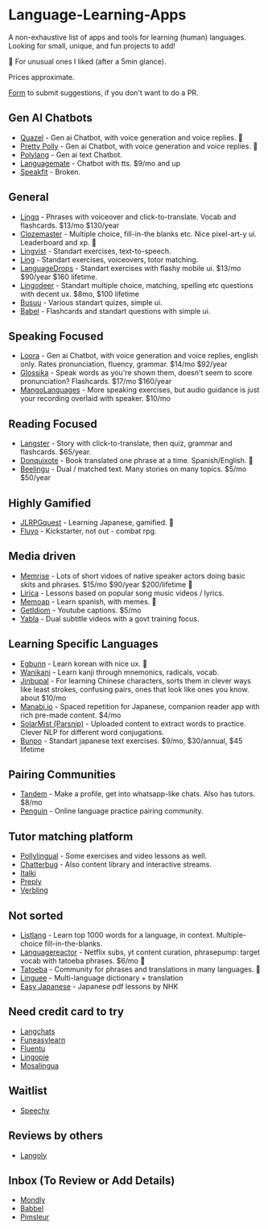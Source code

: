 # Language-Learning-Apps
A non-exhaustive list of apps and tools for learning (human) languages.
Looking for small, unique, and fun projects to add!

🌟 For unusual ones I liked (after a 5min glance).

Prices approximate.

[Form](https://forms.gle/QWeqiGZbd5MijaZG8) to submit suggestions, if you don't want to do a PR.

## Gen AI Chatbots
- [Quazel](https://www.quazel.com/) - Gen ai Chatbot, with voice generation and voice replies. 🌟
- [Pretty Polly](https://www.prettypolly.app/) - Gen ai Chatbot, with voice generation and voice replies. 🌟
- [Polylang](https://polylang.ai/) - Gen ai text Chatbot.
- [Languagemate](https://languagemate.io) - Chatbot with tts. $9/mo and up
- [Speakfit](https://app.speakfit.club/) - Broken.

## General
- [Lingq](https://www.lingq.com/en/) - Phrases with voiceover and click-to-translate. Vocab and flashcards. $13/mo $130/year
- [Clozemaster](https://www.clozemaster.com/) - Multiple choice, fill-in-the blanks etc. Nice pixel-art-y ui. Leaderboard and xp. 🌟
- [Lingvist](https://lingvist.com/) - Standart exercises, text-to-speech.
- [Ling](https://ling-app.com/) - Standart exercises, voiceovers, totor matching.
- [LanguageDrops](https://languagedrops.com/) - Standart exercises with flashy mobile ui. $13/mo $90/year $160 lifetime.
- [Lingodeer](https://www.lingodeer.com/) - Standart multiple choice, matching, spelling etc questions with decent ux. $8mo, $100 lifetime
- [Busuu](https://www.busuu.com) - Various standart quizes, simple ui.
- [Babel](https://my.babel.com/) - Flashcards and standart questions with simple ui.

## Speaking Focused
- [Loora](https://www.loora.ai/) - Gen ai Chatbot, with voice generation and voice replies, english only. Rates pronunciation, fluency, grammar. $14/mo $92/year
- [Glossika](https://ai.glossika.com/) - Speak words as you're shown them, doesn't seem to score pronunciation? Flashcards. $17/mo $160/year
- [MangoLanguages](https://mangolanguages.com/) - More speaking exercises, but audio guidance is just your recording overlaid with speaker. $10/mo

## Reading Focused
- [Langster](https://langster.org/en/) - Story with click-to-translate, then quiz, grammar and flashcards. $65/year.
- [Donquixote](https://donquixote.fun/) - Book translated one phrase at a time. Spanish/English. 🌟
- [Beelingu](https://beelinguapp.com/) - Dual / matched text. Many stories on many topics. $5/mo $50/year

## Highly Gamified
- [JLRPGquest](https://brunchycafe.com/jlrpgquest) - Learning Japanese, gamified. 🌟
- [Fluyo](https://fluyo.com/) - Kickstarter, not out - combat rpg.

## Media driven
- [Memrise](https://www.memrise.com/app) - Lots of short vidoes of native speaker actors doing basic skits and phrases. $15/mo $90/year $200/lifetime 🌟
- [Lirica](https://www.lirica.io/) - Lessons based on popular song music videos / lyrics.
- [Memoap](https://www.memoapp.pro/) - Learn spanish, with memes. 🌟
- [GetIdiom](https://getidiom.com/) - Youtube captions. $5/mo
- [Yabla](https://yabla.com/) - Dual subtitle videos with a govt training focus.

## Learning Specific Languages
- [Egbunn](https://web.eggbun.net/) - Learn korean with nice ux. 🌟
- [Wanikani](https://www.wanikani.com/) - Learn kanji through mnemonics, radicals, vocab. 
- [Jinbupal](https://jinbupal.com/) - For learning Chinese characters, sorts them in clever ways like least strokes, confusing pairs, ones that look like ones you know. about $10/mo
- [Manabi.io](https://manabi.io) - Spaced repetition for Japanese, companion reader app with rich pre-made content. $4/mo
- [SolarMist (Parsnip)](https://www.solarmist.net/) - Uploaded content to extract words to practice. Clever NLP for different word conjugations.
- [Bunpo](https://bunpo.app/) - Standart japanese text exercises. $9/mo, $30/annual, $45 lifetime

## Pairing Communities
- [Tandem](https://www.tandem.net/) - Make a profile, get into whatsapp-like chats. Also has tutors. $8/mo
- [Penguin](https://www.pengguin.com/) - Online language practice pairing community.

## Tutor matching platform
- [Pollylingual](https://pollylingu.al/) - Some exercises and video lessons as well.
- [Chatterbug](https://chatterbug.com/en/) - Also content library and interactive streams.
- [Italki](https://www.italki.com/)
- [Preply](https://preply.com/)
- [Verbling](https://www.verbling.com/)

## Not sorted
- [Listlang](https://www.listlang.com/) - Learn top 1000 words for a language, in context. Multiple-choice fill-in-the-blanks.
- [Languagereactor](https://www.languagereactor.com) - Netflix subs, yt content curation, phrasepump: target vocab with tatoeba phrases. $6/mo 🌟
- [Tatoeba](https://tatoeba.org/en) - Community for phrases and translations in many languages. 🌟
- [Linguee](https://www.linguee.com/) - Multi-language dictionary + translation
- [Easy Japanese](https://www.nhk.or.jp/lesson/english/) - Japanese pdf lessons by NHK


## Need credit card to try
- [Langchats](https://www.langchats.com/)
- [Funeasylearn](https://www.funeasylearn.com/)
- [Fluentu](https://www.fluentu.com)
- [Lingopie](https://lingopie.com/)
- [Mosalingua](https://academy.mosalingua.com/)

## Waitlist
- [Speechy](https://speechy.ai/)

## Reviews by others
- [Langoly](https://www.langoly.com/category/review/)

## Inbox (To Review or Add Details)
- [Mondly](https://www.mondly.com/)
- [Babbel](https://babbel.com)
- [Pimsleur](https://www.pimsleur.com/)
